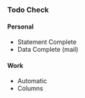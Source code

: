 ### Todo Check

#### Personal
- Statement Complete
- Data Complete (mail)


#### Work
- Automatic
- Columns
